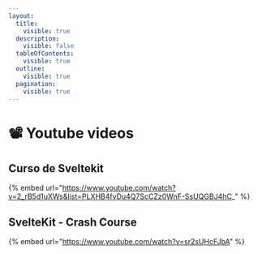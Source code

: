 ```yaml
---
layout:
  title:
    visible: true
  description:
    visible: false
  tableOfContents:
    visible: true
  outline:
    visible: true
  pagination:
    visible: true
---
```


# 📽️ Youtube videos

## Curso de Sveltekit

{% embed url="https://www.youtube.com/watch?v=2_rB5d1uXWs&list=PLXHB4fvDu4Q7ScCZz0WnF-SsUQGBJ4hC_" %}

## SvelteKit - Crash Course

{% embed url="https://www.youtube.com/watch?v=sr2sUHcFJbA" %}
